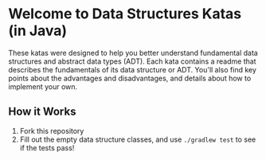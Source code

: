 # Welcome to Data Structures Katas (in Java)

These katas were designed to help you better understand fundamental data structures and abstract data types (ADT). 
Each kata contains a readme that describes the fundamentals of its data structure or ADT. You'll also find key points 
about the advantages and disadvantages, and details about how to implement your own. 

## How it Works
1. Fork this repository
1. Fill out the empty data structure classes, and use `./gradlew test` to see if the tests pass!
